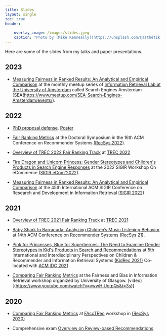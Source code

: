 ```yaml
---
title: Slides
layout: single
toc: true
header:
    
    overlay_image: /images/slides.jpeg
    caption: "Photo by [Mike Kenneally](https://unsplash.com/@asthetik) on [Unsplash](https://unsplash.com/s/photos/coffee?utm_source=unsplash&amp;utm_medium=referral&amp;utm_content=creditCopyText)"
---
```


Here are some of the slides from my talks and paper presentations.

## 2023
 - [Measuring Fairness in Ranked Results: An Analytical and Empirical Comparison](resources/SEA_talk.pdf) at the monthly meetup series of [Information Retrieval Lab at the University of Amsterdam](https://irlab.science.uva.nl/) called Search Engines Amsterdam [SEA(https://www.meetup.com/SEA-Search-Engines-Amsterdam/events/).

## 2022


- [PhD proposal defense](resources/AmifaRaj_Proposal_Presentaion.pdf). [Poster](resources/DS_poster.pdf)

- [Fair Ranking Metrics]([resources/Fair_Ranking_Metrics.pdf) at the Doctoral Symposium in the 16th ACM Conference on Recommender Systems
 [(RecSys 2022)](https://recsys.acm.org/recsys22/).

- [Overview of TREC 2022 Fair Ranking Track](resources/Fair_TREC_2022_Overview.pdf) at [TREC 2022](https://trec.nist.gov/)

- [Fire Dragon and Unicorn Princess; Gender Stereotypes and Children's Products in Search Engine Responses](resources/SIGIR_ecom.pdf) at the 2022 SIGIR Workshop On eCommerce [(SIGIR eCom'2022)](https://sigir-ecom.github.io/).

- [Measuring Fairness in Ranked Results: An Analytical and Empirical Comparison](resources/SIGIR22.pdf) at the 45th International ACM SIGIR Conference on Research and Development in Information Retrieval [(SIGIR 2022)](https://sigir.org/sigir2022/)


## 2021

- [Overview of TREC 2021 Fair Ranking Track](resources/FairTREC21_Overview.pdf) at [TREC 2021](https://trec.nist.gov/)


- [Baby Shark to Barracuda: Analyzing Children’s Music Listening Behavior
](resources/Baby_shark.pdf) at 14th ACM Conference on Recommender Systems [(RecSys 21)](https://recsys.acm.org/recsys21/).


- [Pink for Princesses, Blue for Superheroes: The Need to Examine Gender Stereotypes in Kid's Products in Search and Recommendations](resources/KidRec21.pdf) at 5th International and Interdisciplinary Perspectives on Children & Recommender and Information Retrieval Systems [(KidRec 2021)](https://kidrec.github.io/2021/) Co-located with [ACM IDC 2021](https://idc.acm.org/2021/)


- [Comparing Fair Ranking Metrics](resources/Glasgow_workshop.pdf) at the Fairness and Bias in Information Retrieval workshop organized by University of Glasgow. (video)[(https://www.youtube.com/watch?v=vwwHIUotpQs&t=3s)]

## 2020


- [Comparing Fair Ranking Metrics](resources/FAccTRec_20.pdf) at [FAccTRec](https://facctrec.github.io/facctrec2020/) workshop in [(RecSys 2020)](https://recsys.acm.org/recsys20/)

- Comprehensive exam [Overview on Review-based Recommendations](resources/Comprehensive_exam_AmifaRaj.pdf).

